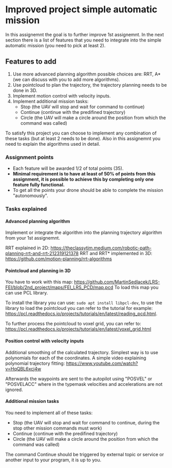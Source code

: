 # Improved project simple automatic mission

In this assignemnt the goal is to further improve 1st assignemnt. In the next section there is a list of features that you need to integrate into the simple automatic mission (you need to pick at least 2).

## Features to add

1. Use more advanced planning algorithm possible choices are: RRT, A* (we can discuss with you to add more algorithms).
2. Use pointcloud to plan the trajectory, the trajectory planning needs to be done in 3D. 
3. Implement motion control with velocity inputs. 
4. Implement additional mission tasks: 
   - Stop (the UAV will stop and wait for command to continue) 
   - Continue (continue with the predifined trajectory)
   - Circle (the UAV will make a circle around the position from which the command was called)  

To satisfy this project you can choose to implement any combination of these tasks (but at least 2 needs to be done). Also in this assignemnt you need to explain the algorithms used in detail.

### **Assignment points**
- Each feature will be awarded 1/2 of total points (35).
- **Minimal requirement is to have at least of 50% of points from this assignment, it is possible to achieve this by completing only one feature fully functional.**
- To get all the points your drone should be able to complete the mission "autonomously". 

### Tasks explained

#### Advanced planning algorithm
Implement or integrate the algorithm into the planning trajectory algorithm from your 1st assignemnt. 

RRT explained in 2D: https://theclassytim.medium.com/robotic-path-planning-rrt-and-rrt-212319121378
RRT and RRT* implemented in 3D: https://github.com/motion-planning/rrt-algorithms

#### Pointcloud and planning in 3D
You have to work with this map: https://github.com/MartinSedlacek/LRS-FEI/blob/2nd_project/maps/FEI_LRS_PCD/map.pcd
To load this map you can use PCL library. 

To install the library you can use: `sudo apt install libpcl-dev`, to use the library to load the pointcloud you can refer to the tutorial for example: https://pcl.readthedocs.io/projects/tutorials/en/latest/reading_pcd.html. 

To further process the pointcloud to voxel grid, you can refer to: https://pcl.readthedocs.io/projects/tutorials/en/latest/voxel_grid.html

#### Position control with velocity inputs

Additional smoothing of the calculated trajectory. Simplest way is to use polynomials for each of the coordinates.
A simple video explaining polynomial trajectory fitting: https://www.youtube.com/watch?v=HqQBL6xcj4w

Afterwards the waypoints are sent to the autopilot using "POSVEL" or "POSVELACC" where in the typemask velocities and accelerations are not ignored. 

#### Additional mission tasks
You need to implement all of these tasks:
   - Stop (the UAV will stop and wait for command to continue, during the stop other mission commands must work) 
   - Continue (continue with the predifined trajectory)
   - Circle (the UAV will make a circle around the position from which the command was called)  

The command Continue should be triggered by external topic or service or another input to your program, it is up to you.
